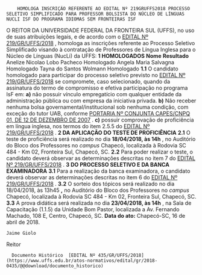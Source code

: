         HOMOLOGA INSCRIÇÃO REFERENTE AO EDITAL Nº 219GRUFFS2018 PROCESSO SELETIVO SIMPLIFICADO PARA PROFESSOR BOLSISTA DO NÚCLEO DE LÍNGUAS NUCLI ISF DO PROGRAMA IDIOMAS SEM FRONTEIRAS ISF  

 O REITOR DA UNIVERSIDADE FEDERAL DA FRONTEIRA SUL (UFFS), no uso de suas atribuições legais, e de acordo com o [EDITAL Nº 219/GR/UFFS/2018](https://www.uffs.edu.br/atos-normativos/edital/gr/2018-0219)  , homologa as inscrições referente ao Processo Seletivo Simplificado visando à contratação de Professores de Língua Inglesa para o Núcleo de Línguas (NucLi) da UFFS:  **1 HOMOLOGADOS**      **Nome**    **Resultado**      Anelize Nicolao Lobo Pacheco   Homologado     Angela Maria Salvagna   Homologado     Tayna do Santos Wolmann   Homologado     **1.1** O candidato homologado para participar do processo seletivo previsto no [EDITAL Nº 219/GR/UFFS/2018](https://www.uffs.edu.br/atos-normativos/edital/gr/2018-0219)  se compromete, caso selecionado, quando da assinatura do termo de compromisso e efetiva participação no programa IsF em: **a)** não possuir vínculo empregatício com qualquer entidade da administração pública ou com empresa da iniciativa privada. **b)** Não receber nenhuma bolsa governamental/institucional sob nenhuma condição, com exceção do tutor UAB, conforme [PORTARIA Nº CONJUNTA CAPES/CNPQ 01, DE 12 DE DEZEMBRO DE 2007](http://www.cnpq.br/web/guest/view/-/journal_content/56_INSTANCE_0oED/10157/24106)  . **c)** possuir comprovação de proficiência em língua inglesa, nos termos do item 2.5.5 do [EDITAL Nº 219/GR/UFFS/2018](https://www.uffs.edu.br/atos-normativos/edital/gr/2018-0219)  .  **2 DA APLICAÇÃO DO TESTE DE PROFICIÊNCIA**  **2.1** O teste de proficiência será realizado no dia **18/04/2018, às 14h** , no Auditório do Bloco dos Professores no *campus* Chapecó, localizada à Rodovia SC 484 - Km 02, Fronteira Sul, Chapecó, SC. **2.2** Para poder realizar o teste, o candidato deverá observar as determinações descritas no item 7 do [EDITAL Nº 219/GR/UFFS/2018](https://www.uffs.edu.br/atos-normativos/edital/gr/2018-0219)  .  **3 DO PROCESSO SELETIVO E DA BANCA EXAMINADORA**  **3.1** Para a realização da banca examinadora, o candidato deverá observar as determinações descritas no item 6 do [EDITAL Nº 219/GR/UFFS/2018](https://www.uffs.edu.br/atos-normativos/edital/gr/2018-0219)  . **3.2** O sorteio dos tópicos será realizado no dia 18/04/2018, às 13h45 **,** no Auditório do Bloco dos Professores no *campus* Chapecó, localizada à Rodovia SC 484 - Km 02, Fronteira Sul, Chapecó, SC. **3.3** A prova didática será realizada no dia **23/04/2018, às 14h** , na Sala de Capacitação (1.1.5) da Unidade Bom Pastor, localizada a Av. Fernando Machado, 108 E, Centro, Chapecó, SC.      **Data do ato:** Chapecó-SC, 16 de abril de 2018.   
 

    Jaime Giolo   
 Reitor 

      Documento Histórico  [EDITAL Nº 435/GR/UFFS/2018](https://www.uffs.edu.br/atos-normativos/edital/gr/2018-0435/@@download/documento_historico)     
      